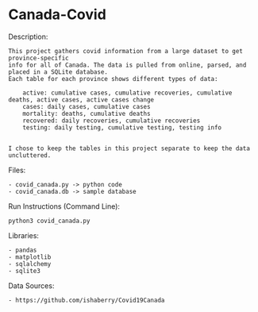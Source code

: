 # Canada-Covid

Description:

    This project gathers covid information from a large dataset to get province-specific
    info for all of Canada. The data is pulled from online, parsed, and placed in a SQLite database.
    Each table for each province shows different types of data:

        active: cumulative cases, cumulative recoveries, cumulative deaths, active cases, active cases change
        cases: daily cases, cumulative cases
        mortality: deaths, cumulative deaths
        recovered: daily recoveries, cumulative recoveries
        testing: daily testing, cumulative testing, testing info


    I chose to keep the tables in this project separate to keep the data uncluttered.

Files:

    - covid_canada.py -> python code
    - covid_canada.db -> sample database

Run Instructions (Command Line):

    python3 covid_canada.py

Libraries:

    - pandas
    - matplotlib
    - sqlalchemy
    - sqlite3

Data Sources:

    - https://github.com/ishaberry/Covid19Canada
